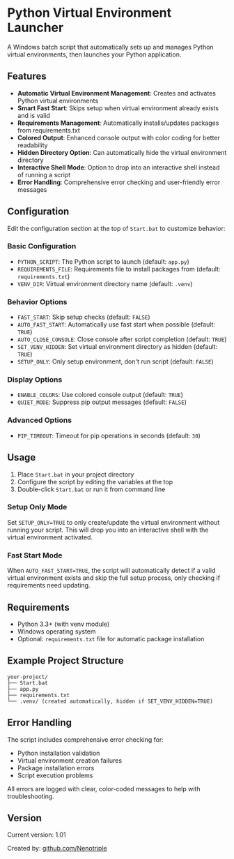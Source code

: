 # Python Virtual Environment Launcher

A Windows batch script that automatically sets up and manages Python virtual environments, then launches your Python application.

## Features

- **Automatic Virtual Environment Management**: Creates and activates Python virtual environments
- **Smart Fast Start**: Skips setup when virtual environment already exists and is valid
- **Requirements Management**: Automatically installs/updates packages from requirements.txt
- **Colored Output**: Enhanced console output with color coding for better readability
- **Hidden Directory Option**: Can automatically hide the virtual environment directory
- **Interactive Shell Mode**: Option to drop into an interactive shell instead of running a script
- **Error Handling**: Comprehensive error checking and user-friendly error messages

## Configuration

Edit the configuration section at the top of `Start.bat` to customize behavior:

### Basic Configuration
- `PYTHON_SCRIPT`: The Python script to launch (default: `app.py`)
- `REQUIREMENTS_FILE`: Requirements file to install packages from (default: `requirements.txt`)
- `VENV_DIR`: Virtual environment directory name (default: `.venv`)

### Behavior Options
- `FAST_START`: Skip setup checks (default: `FALSE`)
- `AUTO_FAST_START`: Automatically use fast start when possible (default: `TRUE`)
- `AUTO_CLOSE_CONSOLE`: Close console after script completion (default: `TRUE`)
- `SET_VENV_HIDDEN`: Set virtual environment directory as hidden (default: `TRUE`)
- `SETUP_ONLY`: Only setup environment, don't run script (default: `FALSE`)

### Display Options
- `ENABLE_COLORS`: Use colored console output (default: `TRUE`)
- `QUIET_MODE`: Suppress pip output messages (default: `FALSE`)

### Advanced Options
- `PIP_TIMEOUT`: Timeout for pip operations in seconds (default: `30`)

## Usage

1. Place `Start.bat` in your project directory
2. Configure the script by editing the variables at the top
3. Double-click `Start.bat` or run it from command line

### Setup Only Mode
Set `SETUP_ONLY=TRUE` to only create/update the virtual environment without running your script. This will drop you into an interactive shell with the virtual environment activated.

### Fast Start Mode
When `AUTO_FAST_START=TRUE`, the script will automatically detect if a valid virtual environment exists and skip the full setup process, only checking if requirements need updating.

## Requirements

- Python 3.3+ (with venv module)
- Windows operating system
- Optional: `requirements.txt` file for automatic package installation

## Example Project Structure

```
your-project/
├── Start.bat
├── app.py
├── requirements.txt
└── .venv/ (created automatically, hidden if SET_VENV_HIDDEN=TRUE)
```

## Error Handling

The script includes comprehensive error checking for:
- Python installation validation
- Virtual environment creation failures
- Package installation errors
- Script execution problems

All errors are logged with clear, color-coded messages to help with troubleshooting.

## Version

Current version: 1.01

Created by: [github.com/Nenotriple](https://github.com/Nenotriple)
